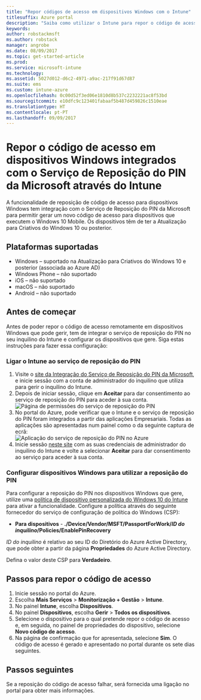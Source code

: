 ```yaml
---
title: "Repor códigos de acesso em dispositivos Windows com o Intune"
titlesuffix: Azure portal
description: "Saiba como utilizar o Intune para repor o código de acesso em dispositivos Windows integrados com o \"Serviço de Reposição do PIN da Microsoft\"."
keywords: 
author: robstackmsft
ms.author: robstack
manager: angrobe
ms.date: 08/09/2017
ms.topic: get-started-article
ms.prod: 
ms.service: microsoft-intune
ms.technology: 
ms.assetid: 5027d012-d6c2-4971-a9ac-217f91d67d87
ms.suite: ems
ms.custom: intune-azure
ms.openlocfilehash: 0c00d52f3ed06e1810d8b537c2232221ac8f53bd
ms.sourcegitcommit: e10dfc9c123401fabaaf5b487d459826c1510eae
ms.translationtype: HT
ms.contentlocale: pt-PT
ms.lasthandoff: 09/09/2017
---
```

# <a name="reset-the-passcode-on-windows-devices-integrated-with-the-microsoft-pin-reset-service-using-intune"></a>Repor o código de acesso em dispositivos Windows integrados com o Serviço de Reposição do PIN da Microsoft através do Intune

A funcionalidade de reposição de código de acesso para dispositivos Windows tem integração com o Serviço de Reposição do PIN da Microsoft para permitir gerar um novo código de acesso para dispositivos que executem o Windows 10 Mobile. Os dispositivos têm de ter a Atualização para Criativos do Windows 10 ou posterior.

## <a name="supported-platforms"></a>Plataformas suportadas

- Windows – suportado na Atualização para Criativos do Windows 10 e posterior (associada ao Azure AD)
- Windows Phone – não suportado
- iOS – não suportado
- macOS – não suportado
- Android – não suportado


## <a name="before-you-start"></a>Antes de começar

Antes de poder repor o código de acesso remotamente em dispositivos Windows que pode gerir, tem de integrar o serviço de reposição do PIN no seu inquilino do Intune e configurar os dispositivos que gere. Siga estas instruções para fazer essa configuração:

### <a name="connect-intune-with-the-pin-reset-service"></a>Ligar o Intune ao serviço de reposição do PIN

1. Visite o [site da Integração do Serviço de Reposição do PIN da Microsoft](https://login.windows.net/common/oauth2/authorize?response_type=code&client_id=b8456c59-1230-44c7-a4a2-99b085333e84&resource=https%3A%2F%2Fgraph.windows.net&redirect_uri=https%3A%2F%2Fcred.microsoft.com&state=e9191523-6c2f-4f1d-a4f9-c36f26f89df0&prompt=admin_consent), e inicie sessão com a conta de administrador do inquilino que utiliza para gerir o inquilino do Intune.
2. Depois de iniciar sessão, clique em **Aceitar** para dar consentimento ao serviço de reposição do PIN para aceder à sua conta.<br>
![Página de permissões do serviço de reposição do PIN](./media/pin-reset-service-application.png)
3. No portal do Azure, pode verificar que o Intune e o serviço de reposição do PIN foram integrados a partir das aplicações Empresariais. Todas as aplicações são apresentadas num painel como o da seguinte captura de ecrã:<br>
![Aplicação do serviço de reposição do PIN no Azure](./media/pin-reset-service-home-screen.png)
4. Inicie sessão [neste site](https://login.windows.net/common/oauth2/authorize?response_type=code&client_id=9115dd05-fad5-4f9c-acc7-305d08b1b04e&resource=https%3A%2F%2Fcred.microsoft.com%2F&redirect_uri=ms-appx-web%3A%2F%2FMicrosoft.AAD.BrokerPlugin%2F9115dd05-fad5-4f9c-acc7-305d08b1b04e&state=6765f8c5-f4a7-4029-b667-46a6776ad611&prompt=admin_consent) com as suas credenciais de administrador do inquilino do Intune e volte a selecionar **Aceitar** para dar consentimento ao serviço para aceder à sua conta.

### <a name="configure-windows-devices-to-use-pin-reset"></a>Configurar dispositivos Windows para utilizar a reposição do PIN

Para configurar a reposição do PIN nos dispositivos Windows que gere, utilize uma [política de dispositivo personalizada do Windows 10 do Intune](custom-settings-windows-10.md) para ativar a funcionalidade. Configure a política através do seguinte fornecedor do serviço de configuração de política do Windows (CSP):


- **Para dispositivos** - **./Device/Vendor/MSFT/PassportForWork/*ID do inquilino*/Policies/EnablePinRecovery**

*ID do inquilino* é relativo ao seu ID do Diretório do Azure Active Directory, que pode obter a partir da página **Propriedades** do Azure Active Directory.

Defina o valor deste CSP para **Verdadeiro**.

## <a name="steps-to-reset-the-passcode"></a>Passos para repor o código de acesso

1. Inicie sessão no portal do Azure.
2. Escolha **Mais Serviços** > **Monitorização + Gestão** > **Intune**.
3. No painel **Intune**, escolha **Dispositivos**.
4. No painel **Dispositivos**, escolha **Gerir** > **Todos os dispositivos**.
5. Selecione o dispositivo para o qual pretende repor o código de acesso e, em seguida, no painel de propriedades do dispositivo, selecione **Novo código de acesso**.
6. Na página de confirmação que for apresentada, selecione **Sim**. O código de acesso é gerado e apresentado no portal durante os sete dias seguintes.

## <a name="next-steps"></a>Passos seguintes

Se a reposição do código de acesso falhar, será fornecida uma ligação no portal para obter mais informações.


